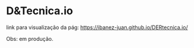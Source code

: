 # D&Tecnica.io
 
link para visualização da pág:
https://ibanez-juan.github.io/DERtecnica.io/

Obs: em produção.
